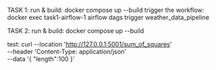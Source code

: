 TASK 1:
run & build:
    docker compose up --build
trigger the workflow:
    docker exec task1-airflow-1 airflow dags trigger weather_data_pipeline

TASK 2:
run & build:
    docker compose up --build

test: 
    curl --location 'http://127.0.0.1:5001/sum_of_squares' \
    --header 'Content-Type: application/json' \
    --data '{
        "length":100
    }'
